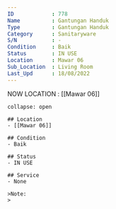 ```yaml
---
ID            : 778
Name          : Gantungan Handuk
Type          : Gantungan Handuk
Category      : Sanitaryware
S/N           : -
Condition     : Baik
Status        : IN USE
Location      : Mawar 06
Sub_Location  : Living Room
Last_Upd      : 18/08/2022
---
```



NOW LOCATION : [[Mawar 06]]

```ad-History
collapse: open

## Location
- [[Mawar 06]]

## Condition
- Baik

## Status
- IN USE

## Service
- None

>Note:
>


```
